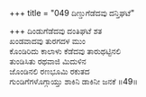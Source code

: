 +++
title = "049 ದಿಣ್ಡುಗೆಡೆದವು ದನ್ತಿಘಟೆ"

+++
ದಿಂಡುಗೆಡೆದವು ದಂತಿಘಟೆ ಶತ  
ಖಂಡವಾದವು ತುರಗದಳ ಮುಂ  
ಕೊಂಡಿರಿದು ಕಾಲಾಳು ಕೆಡೆದವು ತಾರುಥಟ್ಟಿನಲಿ  
ತುಂಡಿಸಿತು ರಥವಾಜಿ ಮಿದುಳಿನ  
ಜೊಂಡಿನಲಿ ರಣಭೂಮಿ ರಕುತದ  
ಗುಂಡಿಗೆಗಳೊಗ್ಗಾಯ್ತು ಶಾಕಿನಿ ಡಾಕಿನೀ ಜನಕೆ      ॥49॥